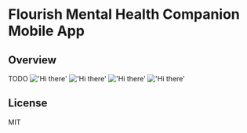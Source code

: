 # Flourish Mental Health Companion Mobile App


## Overview 
TODO 
!['Hi there'](/assets/menu.jpeg)
!['Hi there'](/assets/menu.jpeg)
!['Hi there'](/assets/menu.jpeg)
!['Hi there'](/assets/menu.jpeg)
## License 
MIT 
